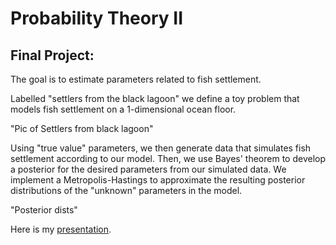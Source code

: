 # Probability Theory II
## Final Project:

The goal is to estimate parameters related to fish settlement. 

Labelled "settlers from the black lagoon" we define a toy problem that models fish settlement on a 1-dimensional ocean floor. 

"Pic of Settlers from black lagoon"

Using "true value" parameters, we then generate data that simulates fish settlement according to our model. Then, we use Bayes' theorem to develop a posterior for the desired parameters from our simulated data. We implement a Metropolis-Hastings to approximate the resulting posterior distributions of the "unknown" parameters in the model. 

"Posterior dists"

Here is my [presentation](https://github.com/louisnass/louisnass.github.io/blob/master/MathModelCoralEcology/BayesianEstimation/Prob_II_Final.pdf).
